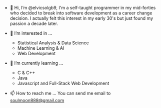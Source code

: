 - 👋 Hi, I’m @elvicsolgb9, I'm a self-taught programmer in my mid-forties who decided to break into software development as a career change decision. 
I actually felt this interest in my early 30's but just found my passion a decade later.

- 👀 I’m interested in ...
  * Statistical Analysis & Data Science
  * Machine Learning & AI
  * Web Development
  
- 🌱 I’m currently learning ...
  * C & C++
  * Java
  * Javascript and Full-Stack Web Development

- 📫 How to reach me ...
You can send me email to soulmoon888@gmail.com

<!---
elvicsolgb9/elvicsolgb9 is a ✨ special ✨ repository because its `README.md` (this file) appears on your GitHub profile.
You can click the Preview link to take a look at your changes.
--->
